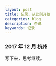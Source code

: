 ```yaml
---
layout: post
title: 记录，从此刻开始
categories: blog
description: 杂说
keywords: 记录
---
```


### 2017 年 12 月 杭州
写下来，思考继续。
